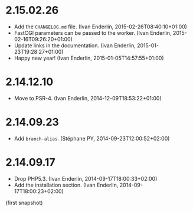 # 2.15.02.26

  * Add the `CHANGELOG.md` file. (Ivan Enderlin, 2015-02-26T08:40:10+01:00)
  * FastCGI parameters can be passed to the worker. (Ivan Enderlin, 2015-02-16T09:26:20+01:00)
  * Update links in the documentation. (Ivan Enderlin, 2015-01-23T19:28:27+01:00)
  * Happy new year! (Ivan Enderlin, 2015-01-05T14:57:55+01:00)

# 2.14.12.10

  * Move to PSR-4. (Ivan Enderlin, 2014-12-09T18:53:22+01:00)

# 2.14.09.23

  * Add `branch-alias`. (Stéphane PY, 2014-09-23T12:00:52+02:00)

# 2.14.09.17

  * Drop PHP5.3. (Ivan Enderlin, 2014-09-17T18:00:33+02:00)
  * Add the installation section. (Ivan Enderlin, 2014-09-17T18:00:23+02:00)

(first snapshot)
